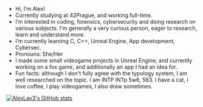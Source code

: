 -  Hi, I’m Alex! 
-  Currently studying at 42Prague, and working full-time.
-  I’m interested in coding, forensics, cybersecurity and doing research on various subjects. I'm generally a very curious person, eager to research, learn and understand more.
-  I’m currently learning C, C++, Unreal Engine, App development, Cybersec.
-  Pronouns: She/Her
-  I made some small videogame projects in Unreal Engine, and currently working on a fox game, and additionally an app I had an idea for.
-  Fun facts: although I don't fully agree with the typology system, I am well researched on the topic. I am INTP INTp 5w6, 583. 
   I have a cat, I love coffee, I play videogames, I also draw sometimes.


[![AlexLav3's GitHub stats](https://github-readme-stats.vercel.app/api?username=alexlav3)](https://github.com/anuraghazra/github-readme-stats)
<!---
AlexLav3/AlexLav3 is a ✨ special ✨ repository because its `README.md` (this file) appears on your GitHub profile.
You can click the Preview link to take a look at your changes.
--->
